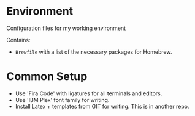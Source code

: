 # Environment
Configuration files for my working environment

Contains:

* `Brewfile` with a list of the necessary packages for Homebrew.

# Common Setup

* Use 'Fira Code' with ligatures for all terminals and editors.
* Use 'IBM Plex' font family for writing.
* Install Latex + templates from GIT for writing. This is in another repo.

